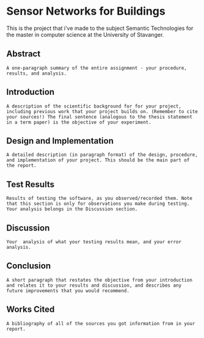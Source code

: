 Sensor Networks for Buildings
=======================

This is the project that i've made to the subject Semantic Technologies for the master in computer science at the University of Stavanger.

## Abstract

	A one-paragraph summary of the entire assignment - your procedure, results, and analysis.

## Introduction

	A description of the scientific background for for your project, including previous work that your project builds on. (Remember to cite your sources!) The final sentence (analogous to the thesis statement in a term paper) is the objective of your experiment.

## Design and Implementation

	A detailed description (in paragraph format) of the design, procedure, and implementation of your project. This should be the main part of the report.

## Test Results

	Results of testing the software, as you observed/recorded them. Note that this section is only for observations you make during testing. Your analysis belongs in the Discussion section.

## Discussion

	Your  analysis of what your testing results mean, and your error analysis.

## Conclusion

	A short paragraph that restates the objective from your introduction and relates it to your results and discussion, and describes any future improvements that you would recommend.

## Works Cited

	A bibliography of all of the sources you got information from in your report.